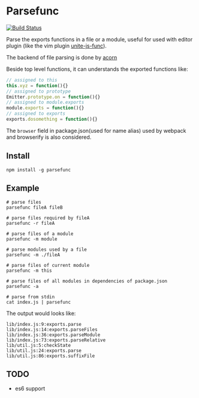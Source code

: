 # Parsefunc

[![Build Status](https://img.shields.io/travis/chemzqm/parsefunc/master.svg?style=flat-square)](http://travis-ci.org/chemzqm/parsefunc)

Parse the exports functions in a file or a module, useful for used with editor plugin
(like the vim plugin [unite-js-func](https://github.com/chemzqm/unite-js-func)).

The backend of file parsing is done by [acorn](https://github.com/ternjs/acorn)

Beside top level functions, it can understands the exported functions like:

``` js
// assigned to this
this.xyz = function(){}
// assigned to prototype
Emitter.prototype.on = function(){}
// assigned to module.exports
module.exports = function(){}
// assigned to exports
exports.dosomething = function(){}
```

The `browser` field in package.json(used for name alias) used by webpack and browserify is also considered.

## Install

    npm install -g parsefunc

## Example
    # parse files
    parsefunc fileA fileB

    # parse files required by fileA
    parsefunc -r fileA

    # parse files of a module
    parsefunc -m module

    # parse modules used by a file
    parsefunc -m ./fileA

    # parse files of current module
    parsefunc -m this

    # parse files of all modules in dependencies of package.json
    parsefunc -a

    # parse from stdin
    cat index.js | parsefunc

The output would looks like:

```
lib/index.js:9:exports.parse
lib/index.js:14:exports.parseFiles
lib/index.js:36:exports.parseModule
lib/index.js:73:exports.parseRelative
lib/util.js:5:checkState
lib/util.js:24:exports.parse
lib/util.js:86:exports.suffixFile
```

## TODO

* es6 support
